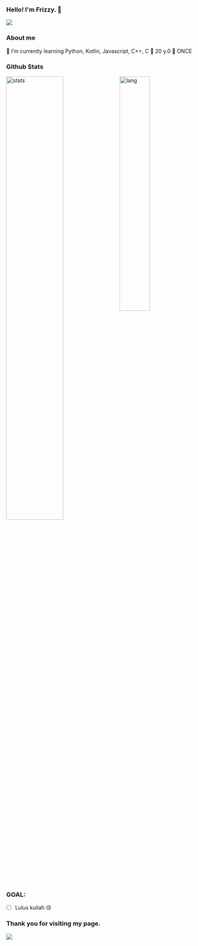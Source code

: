 ### Hello! I'm Frizzy. 👋

<img src="https://telegra.ph/file/faf2132ad7b8ad41f3d85.mp4"/>

### About me
🌱 I’m currently learning Python, Kotlin, Javascript, C++, C
🐧 20 y.0
🍭 ONCE

### Github Stats
<p>
  <img width="55%" alt="stats" src="https://github-readme-stats.vercel.app/api?username=minaricious&count_private=true&show_icons=true&hide_border=true&theme=nightowl">
  <img width="40%" align="right" alt="lang" src="https://github-readme-stats.vercel.app/api/top-langs/?username=minaricious&layout=compact&hide_border=true&langs_count=5" />
</p>

### GOAL:
- [ ] Lulus kuliah :cry:

### Thank you for visiting my page.

<img src="https://telegra.ph/file/b3a29f1c28824c698c2f7.mp4"/>
